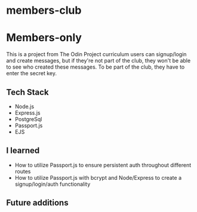 # members-club

# Members-only

This is a project from The Odin Project curriculum users can signup/login and create messages, but if they're not part of the club, they won't be able to see who created these messages. To be part of the club, they have to enter the secret key.

## Tech Stack

- Node.js
- Express.js
- PostgreSql
- Passport.js
- EJS

## I learned

- How to utilize Passport.js to ensure persistent auth throughout different routes
- How to utilize Passport.js with bcrypt and Node/Express to create a signup/login/auth functionality

## Future additions
